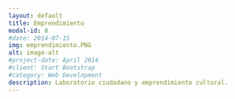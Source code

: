 ```yaml
---
layout: default
title: Emprendimiento
modal-id: 8
#date: 2014-07-15
img: emprendimiento.PNG
alt: image-alt
#project-date: April 2014
#client: Start Bootstrap
#category: Web Development
description: Laboratorio ciudadano y emprendimiento cultural.
---
```

